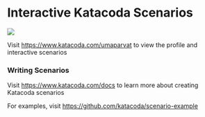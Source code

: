 # Interactive Katacoda Scenarios

[![](http://shields.katacoda.com/katacoda/umaparvat/count.svg)](https://www.katacoda.com/umaparvat "Get your profile on Katacoda.com")

Visit https://www.katacoda.com/umaparvat to view the profile and interactive scenarios

### Writing Scenarios
Visit https://www.katacoda.com/docs to learn more about creating Katacoda scenarios

For examples, visit https://github.com/katacoda/scenario-example
